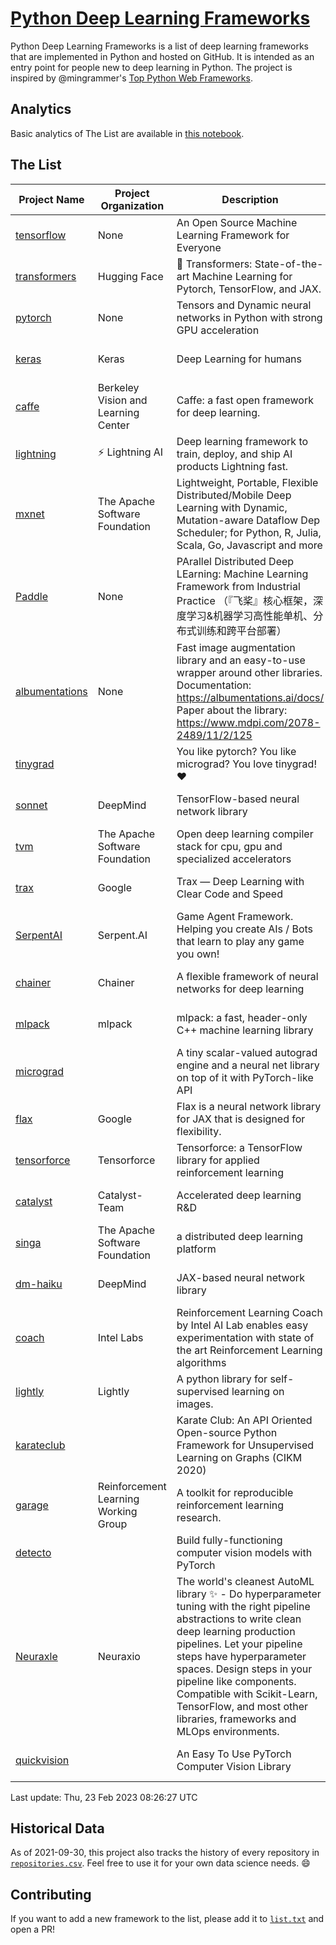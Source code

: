 # [Python Deep Learning Frameworks](https://www.github.com/shimst3r/python-deep-learning-frameworks)

Python Deep Learning Frameworks is a list of deep learning frameworks that are implemented in Python and hosted on GitHub. It is intended as an entry point for people new to deep learning in Python. The project is inspired by @mingrammer's [Top Python Web Frameworks](https://github.com/mingrammer/python-web-framework-stars).

## Analytics

Basic analytics of The List are available in [this notebook](./notebooks/development_over_time.ipynb).

## The List

| Project Name | Project Organization | Description | Stars | Forks | Open Issues | Last Commit |
| ------------ | -------------------- | ----------- | ----: | ----: | ----------: | ----------- |
| [tensorflow](https://tensorflow.org) | None | An Open Source Machine Learning Framework for Everyone | 171436 | 87837 | 2294 | 0 day(s) ago |
| [transformers](https://huggingface.co/transformers) | Hugging Face | 🤗 Transformers: State-of-the-art Machine Learning for Pytorch, TensorFlow, and JAX. | 82121 | 18168 | 544 | 0 day(s) ago |
| [pytorch](https://pytorch.org) | None | Tensors and Dynamic neural networks in Python with strong GPU acceleration | 63018 | 17497 | 11071 | 0 day(s) ago |
| [keras](http://keras.io/) | Keras | Deep Learning for humans | 57384 | 19294 | 373 | 0 day(s) ago |
| [caffe](http://caffe.berkeleyvision.org/) | Berkeley Vision and Learning Center | Caffe: a fast open framework for deep learning. | 33138 | 18985 | 1181 | 1 day(s) ago |
| [lightning](https://lightning.ai) | ⚡️ Lightning AI  | Deep learning framework to train, deploy, and ship AI products Lightning fast. | 21640 | 2752 | 655 | 0 day(s) ago |
| [mxnet](https://mxnet.apache.org) | The Apache Software Foundation | Lightweight, Portable, Flexible Distributed/Mobile Deep Learning with Dynamic, Mutation-aware Dataflow Dep Scheduler; for Python, R, Julia, Scala, Go, Javascript and more | 20258 | 6873 | 1995 | 0 day(s) ago |
| [Paddle](http://www.paddlepaddle.org/) | None | PArallel Distributed Deep LEarning: Machine Learning Framework from Industrial Practice （『飞桨』核心框架，深度学习&机器学习高性能单机、分布式训练和跨平台部署） | 19643 | 4932 | 1852 | 0 day(s) ago |
| [albumentations](https://albumentations.ai) | None | Fast image augmentation library and an easy-to-use wrapper around other libraries. Documentation:  https://albumentations.ai/docs/ Paper about the library: https://www.mdpi.com/2078-2489/11/2/125 | 11592 | 1474 | 348 | 0 day(s) ago |
| [tinygrad](https://github.com/geohot/tinygrad) |  | You like pytorch? You like micrograd? You love tinygrad! ❤️  | 10352 | 938 | 22 | 0 day(s) ago |
| [sonnet](https://sonnet.dev/) | DeepMind | TensorFlow-based neural network library | 9515 | 1350 | 35 | 0 day(s) ago |
| [tvm](https://tvm.apache.org/) | The Apache Software Foundation | Open deep learning compiler stack for cpu, gpu and specialized accelerators | 9072 | 2908 | 578 | 0 day(s) ago |
| [trax](https://github.com/google/trax) | Google | Trax — Deep Learning with Clear Code and Speed | 7369 | 765 | 104 | 0 day(s) ago |
| [SerpentAI](http://serpent.ai) | Serpent.AI | Game Agent Framework. Helping you create AIs / Bots that learn to play any game you own! | 6432 | 762 | 2 | 3 day(s) ago |
| [chainer](https://chainer.org) | Chainer | A flexible framework of neural networks for deep learning | 5769 | 1391 | 12 | 0 day(s) ago |
| [mlpack](https://www.mlpack.org/) | mlpack | mlpack: a fast, header-only C++ machine learning library | 4273 | 1476 | 44 | 0 day(s) ago |
| [micrograd](https://github.com/karpathy/micrograd) |  | A tiny scalar-valued autograd engine and a neural net library on top of it with PyTorch-like API | 4137 | 445 | 17 | 0 day(s) ago |
| [flax](https://flax.readthedocs.io) | Google | Flax is a neural network library for JAX that is designed for flexibility. | 4043 | 476 | 130 | 0 day(s) ago |
| [tensorforce](https://github.com/tensorforce/tensorforce) | Tensorforce | Tensorforce: a TensorFlow library for applied reinforcement learning | 3215 | 536 | 32 | 2 day(s) ago |
| [catalyst](https://catalyst-team.com) | Catalyst-Team | Accelerated deep learning R&D | 3083 | 384 | 5 | 0 day(s) ago |
| [singa](https://github.com/apache/singa) | The Apache Software Foundation | a distributed deep learning platform | 2738 | 893 | 43 | 3 day(s) ago |
| [dm-haiku](https://dm-haiku.readthedocs.io) | DeepMind | JAX-based neural network library | 2377 | 199 | 93 | 0 day(s) ago |
| [coach](https://intellabs.github.io/coach/) | Intel Labs | Reinforcement Learning Coach by Intel AI Lab enables easy experimentation with state of the art Reinforcement Learning algorithms | 2234 | 449 | 90 | 4 day(s) ago |
| [lightly](https://docs.lightly.ai/self-supervised-learning/) | Lightly | A python library for self-supervised learning on images. | 2139 | 179 | 39 | 1 day(s) ago |
| [karateclub](https://karateclub.readthedocs.io) |  | Karate Club: An API Oriented Open-source Python Framework for Unsupervised Learning on Graphs (CIKM 2020) | 1825 | 229 | 2 | 1 day(s) ago |
| [garage](https://github.com/rlworkgroup/garage) | Reinforcement Learning Working Group | A toolkit for reproducible reinforcement learning research. | 1626 | 281 | 230 | 0 day(s) ago |
| [detecto](https://detecto.readthedocs.io/) |  | Build fully-functioning computer vision models with PyTorch | 582 | 104 | 43 | 19 day(s) ago |
| [Neuraxle](https://www.neuraxle.org/) | Neuraxio | The world's cleanest AutoML library ✨ - Do hyperparameter tuning with the right pipeline abstractions to write clean deep learning production pipelines. Let your pipeline steps have hyperparameter spaces. Design steps in your pipeline like components. Compatible with Scikit-Learn, TensorFlow, and most other libraries, frameworks and MLOps environments. | 558 | 57 | 49 | 13 day(s) ago |
| [quickvision](https://github.com/oke-aditya/quickvision) |  | An Easy To Use PyTorch Computer Vision Library | 48 | 5 | 19 | 30 day(s) ago |

Last update: Thu, 23 Feb 2023 08:26:27 UTC

## Historical Data

As of 2021-09-30, this project also tracks the history of every repository in [`repositories.csv`](./repositories.csv). Feel free to use it for your own data science needs. :smile:

## Contributing

If you want to add a new framework to the list, please add it to [`list.txt`](./python-deep-learning-frameworks/list.txt) and open a PR!